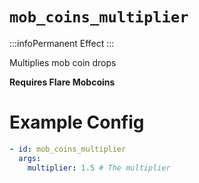 # `mob_coins_multiplier`
:::infoPermanent Effect
:::

Multiplies mob coin drops

**Requires Flare Mobcoins**

# Example Config
```yaml
- id: mob_coins_multiplier
  args:
    multiplier: 1.5 # The multiplier
```

